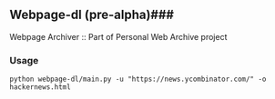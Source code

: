 ## Webpage-dl (pre-alpha)### 
Webpage Archiver :: Part of Personal Web Archive project


### Usage
```
python webpage-dl/main.py -u "https://news.ycombinator.com/" -o hackernews.html
```





